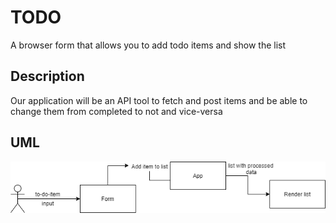 # TODO

A browser form that allows you to add todo items and show the list

## Description

Our application will be an API tool to fetch and post items and be able to change them from completed to not and vice-versa

## UML

![UML](UML.png)

